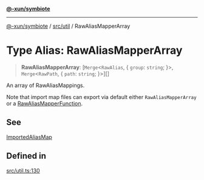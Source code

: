 [**@-xun/symbiote**](../../../README.md)

***

[@-xun/symbiote](../../../README.md) / [src/util](../README.md) / RawAliasMapperArray

# Type Alias: RawAliasMapperArray

> **RawAliasMapperArray**: [`Merge`\<`RawAlias`, \{ `group`: `string`; \}\>, `Merge`\<`RawPath`, \{ `path`: `string`; \}\>][]

An array of RawAliasMappings.

Note that import map files can export via default either
`RawAliasMapperArray` or a [RawAliasMapperFunction](RawAliasMapperFunction.md).

## See

[ImportedAliasMap](ImportedAliasMap.md)

## Defined in

[src/util.ts:130](https://github.com/Xunnamius/symbiote/blob/365faa6b8d22d2d1cc9b1342665abfa85d3e4f67/src/util.ts#L130)
